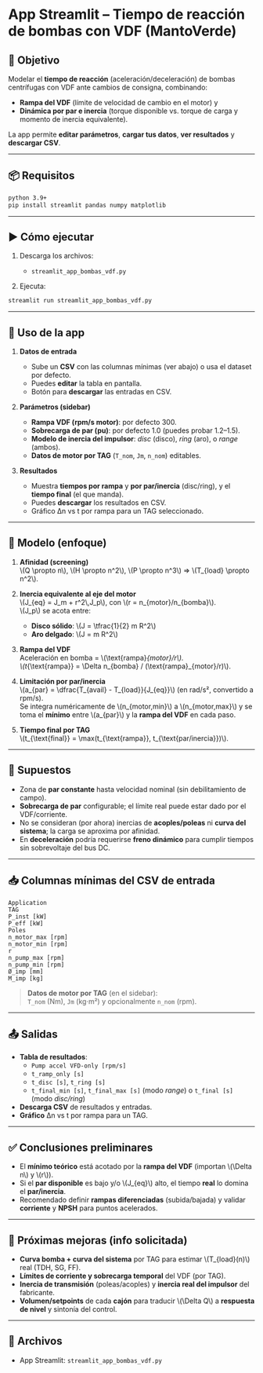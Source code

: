 
# App Streamlit – Tiempo de reacción de bombas con VDF (MantoVerde)

## 🚀 Objetivo
Modelar el **tiempo de reacción** (aceleración/deceleración) de bombas centrífugas con VDF ante cambios de consigna, combinando:
- **Rampa del VDF** (límite de velocidad de cambio en el motor) y  
- **Dinámica por par e inercia** (torque disponible vs. torque de carga y momento de inercia equivalente).

La app permite **editar parámetros**, **cargar tus datos**, **ver resultados** y **descargar CSV**.

---

## 📦 Requisitos
```bash
python 3.9+
pip install streamlit pandas numpy matplotlib
```

---

## ▶️ Cómo ejecutar
1) Descarga los archivos:
   - `streamlit_app_bombas_vdf.py`

2) Ejecuta:
```bash
streamlit run streamlit_app_bombas_vdf.py
```

---

## 🧭 Uso de la app
1. **Datos de entrada**
   - Sube un **CSV** con las columnas mínimas (ver abajo) o usa el dataset por defecto.
   - Puedes **editar** la tabla en pantalla.
   - Botón para **descargar** las entradas en CSV.

2. **Parámetros (sidebar)**
   - **Rampa VDF (rpm/s motor)**: por defecto 300.
   - **Sobrecarga de par (pu)**: por defecto 1.0 (puedes probar 1.2–1.5).
   - **Modelo de inercia del impulsor**: *disc* (disco), *ring* (aro), o *range* (ambos).
   - **Datos de motor por TAG** (`T_nom`, `Jm`, `n_nom`) editables.

3. **Resultados**
   - Muestra **tiempos por rampa** y **por par/inercia** (disc/ring), y el **tiempo final** (el que manda).
   - Puedes **descargar** los resultados en CSV.
   - Gráfico Δn vs t por rampa para un TAG seleccionado.

---

## 🧠 Modelo (enfoque)
1. **Afinidad (screening)**  
   \\(Q \\propto n\\), \\(H \\propto n^2\\), \\(P \\propto n^3\\) ⇒ \\(T_{load} \\propto n^2\\).

2. **Inercia equivalente al eje del motor**  
   \\(J_{eq} = J_m + r^2\\,J_p\\), con \\(r = n_{motor}/n_{bomba}\\).  
   \\(J_p\\) se acota entre:
   - **Disco sólido**: \\(J = \\tfrac{1}{2} m R^2\\)  
   - **Aro delgado**: \\(J = m R^2\\)

3. **Rampa del VDF**  
   Aceleración en bomba = \\(\\text{rampa}_{motor}/r\\).  
   \\(t_{\\text{rampa}} = \\Delta n_{bomba} / (\\text{rampa}_{motor}/r)\\).

4. **Limitación por par/inercia**  
   \\(a_{par} = \\dfrac{T_{avail} - T_{load}}{J_{eq}}\\) (en rad/s², convertido a rpm/s).  
   Se integra numéricamente de \\(n_{motor,min}\\) a \\(n_{motor,max}\\) y se toma el **mínimo** entre \\(a_{par}\\) y la **rampa del VDF** en cada paso.

5. **Tiempo final por TAG**  
   \\(t_{\\text{final}} = \\max(t_{\\text{rampa}}, t_{\\text{par/inercia}})\\).

---

## 📌 Supuestos
- Zona de **par constante** hasta velocidad nominal (sin debilitamiento de campo).
- **Sobrecarga de par** configurable; el límite real puede estar dado por el VDF/corriente.
- No se consideran (por ahora) inercias de **acoples/poleas** ni **curva del sistema**; la carga se aproxima por afinidad.
- En **deceleración** podría requerirse **freno dinámico** para cumplir tiempos sin sobrevoltaje del bus DC.

---

## 📥 Columnas mínimas del CSV de entrada
```
Application
TAG
P_inst [kW]
P_eff [kW]
Poles
n_motor_max [rpm]
n_motor_min [rpm]
r
n_pump_max [rpm]
n_pump_min [rpm]
Ø_imp [mm]
M_imp [kg]
```

> **Datos de motor por TAG** (en el sidebar):  
> `T_nom` (Nm), `Jm` (kg·m²) y opcionalmente `n_nom` (rpm).

---

## 📤 Salidas
- **Tabla de resultados**:  
  - `Pump accel VFD-only [rpm/s]`  
  - `t_ramp_only [s]`  
  - `t_disc [s]`, `t_ring [s]`  
  - `t_final_min [s]`, `t_final_max [s]` (modo *range*) o `t_final [s]` (modo *disc/ring*)
- **Descarga CSV** de resultados y entradas.
- **Gráfico** Δn vs t por rampa para un TAG.

---

## ✅ Conclusiones preliminares
- El **mínimo teórico** está acotado por la **rampa del VDF** (importan \\(\\Delta n\\) y \\(r\\)).
- Si el **par disponible** es bajo y/o \\(J_{eq}\\) alto, el tiempo **real** lo domina el **par/inercia**.
- Recomendado definir **rampas diferenciadas** (subida/bajada) y validar **corriente** y **NPSH** para puntos acelerados.

---

## 🔧 Próximas mejoras (info solicitada)
- **Curva bomba + curva del sistema** por TAG para estimar \\(T_{load}(n)\\) real (TDH, SG, FF).
- **Límites de corriente y sobrecarga temporal** del VDF (por TAG).
- **Inercia de transmisión** (poleas/acoples) y **inercia real del impulsor** del fabricante.
- **Volumen/setpoints** de cada **cajón** para traducir \\(\\Delta Q\\) a **respuesta de nivel** y sintonía del control.

---

## 📁 Archivos
- App Streamlit: `streamlit_app_bombas_vdf.py`
